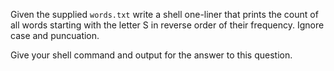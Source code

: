 Given the supplied `words.txt` write a shell one-liner that prints the count of all words starting with the letter S in reverse
order of their frequency. Ignore case and puncuation.

Give your shell command and output for the answer to this question.
